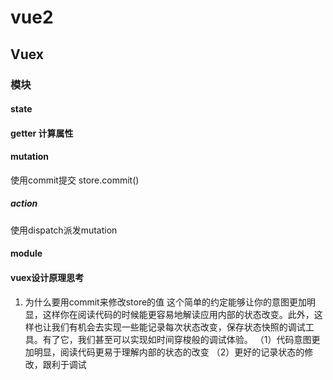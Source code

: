 # vue2 

## Vuex

### 模块

#### state

#### getter 计算属性

#### mutation 

使用commit提交 store.commit()

##### action

使用dispatch派发mutation

#### module


#### vuex设计原理思考

1. 为什么要用commit来修改store的值
这个简单的约定能够让你的意图更加明显，这样你在阅读代码的时候能更容易地解读应用内部的状态改变。此外，这样也让我们有机会去实现一些能记录每次状态改变，保存状态快照的调试工具。有了它，我们甚至可以实现如时间穿梭般的调试体验。
（1）代码意图更加明显，阅读代码更易于理解内部的状态的改变
（2）更好的记录状态的修改，跟利于调试
